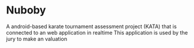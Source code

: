 # Nuboby
 A android-based karate tournament assessment project (KATA) that is connected to an web application in realtime
 This application is used by the jury to make an valuation
